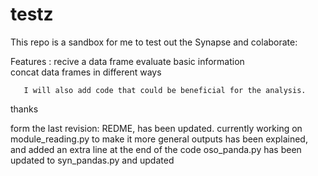 # testz
This repo is a sandbox for me to test out the Synapse and colaborate:

Features : 
	   recive a data frame
	   evaluate basic information	
	   concat data frames in different ways

	   I will also add code that could be beneficial for the analysis.
thanks 

form the last revision:
           REDME, has been updated.
	   currently working on module_reading.py to make it more general
	   outputs has been explained, and
	   added an extra line at the end of the code
	   oso_panda.py has been updated to syn_pandas.py and updated
